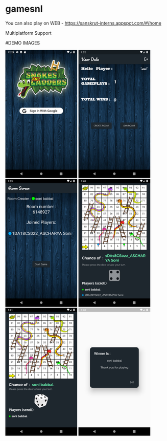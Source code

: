# gamesnl
You can also play on WEB -    https://sanskrut-interns.appspot.com/#/home   

Multiplatform Support

#DEMO IMAGES

<img src="https://github.com/ascharyasoni2807/Snake_ladder_flutter/blob/main/ScreenShots/Screenshot_1611601152.png"  height="400">
<img src="https://github.com/ascharyasoni2807/Snake_ladder_flutter/blob/main/ScreenShots/Screenshot_1611604980.png" height="400">
<img src="https://github.com/ascharyasoni2807/Snake_ladder_flutter/blob/main/ScreenShots/Screenshot_1611605393.png" height="400">
<img src="https://github.com/ascharyasoni2807/Snake_ladder_flutter/blob/main/ScreenShots/Screenshot_1611605425.png" height="400">
<img src="https://github.com/ascharyasoni2807/Snake_ladder_flutter/blob/main/ScreenShots/Screenshot_1611605512.png" height="400">
<img src="https://github.com/ascharyasoni2807/Snake_ladder_flutter/blob/main/ScreenShots/Screenshot_1611605928.png" height="400">


